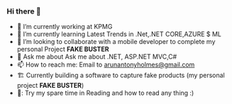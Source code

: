 ### Hi there 👋

 
 

- 🔭 I’m currently working at KPMG
- 🌱 I’m currently learning Latest Trends in .Net,.NET CORE,AZURE $ ML
- 👯 I’m looking to collaborate with a mobile developer to complete my personal Project <b>FAKE BUSTER</b>
- 💬 Ask me about  Ask me about .NET, ASP.NET MVC,C#
- 📫 How to reach me: Email to arunantonyholmes@gmail.com
- :building_construction: Currently building  a software to capture  fake products (my personal project <b>FAKE BUSTER</b>)
- 🤟: Try my spare time in Reading and  how to read any thing :)
 
 
